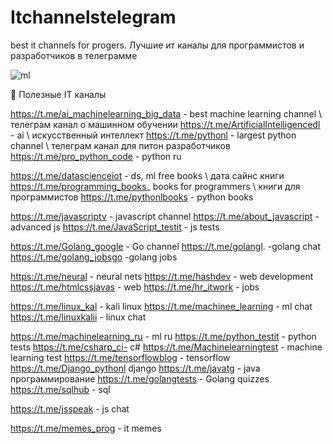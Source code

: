 # Itchannelstelegram
best it channels for progers. 
Лучшие ит каналы для программистов и разработчиков в телеграмме

![ml](https://user-images.githubusercontent.com/30596522/157271546-4073ed7b-9f3f-45f9-8626-2648ae96a0f3.jpg)

📱 Полезные IT каналы 

https://t.me/ai_machinelearning_big_data - best  machine learning channel \ телеграм канал о машинном обучении 
https://t.me/ArtificialIntelligencedl - ai \ искусственный интеллект
https://t.me/pythonl  - largest python channel \ телеграм канал для питон разработчиков 
https://t.me/pro_python_code - python ru

https://t.me/datascienceiot - ds, ml free books \ дата сайнс книги
https://t.me/programming_books_ books for programmers \ книги для программистов
https://t.me/pythonlbooks -  python books 

https://t.me/javascriptv - javascript channel
https://t.me/about_javascript - advanced js
https://t.me/JavaScript_testit - js tests

https://t.me/Golang_google - Go channel
https://t.me/golangl. -golang chat
https://t.me/golang_jobsgo -golang jobs

https://t.me/neural - neural nets
https://t.me/hashdev - web development
https://t.me/htmlcssjavas - web
https://t.me/hr_itwork - jobs

https://t.me/linux_kal - kali linux
https://t.me/machinee_learning - ml chat
https://t.me/linuxkalii - linux chat 

https://t.me/machinelearning_ru - ml ru
https://t.me/python_testit -  python tests
https://t.me/csharp_ci- c#
https://t.me/Machinelearningtest - machine learning test
https://t.me/tensorflowblog - tensorflow
https://t.me/Django_pythonl django
https://t.me/javatg - java программирование
https://t.me/golangtests - Golang quizzes
https://t.me/sqlhub - sql

https://t.me/jsspeak - js chat

https://t.me/memes_prog - it memes


